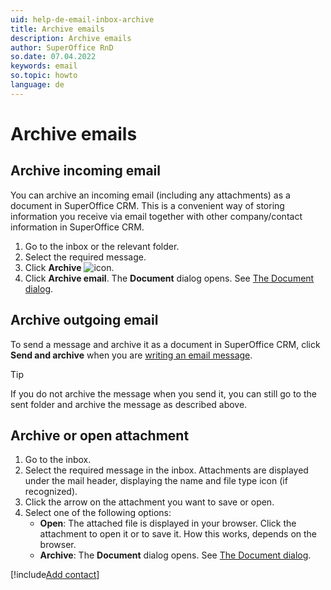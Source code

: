 ```yaml
---
uid: help-de-email-inbox-archive
title: Archive emails
description: Archive emails
author: SuperOffice RnD
so.date: 07.04.2022
keywords: email
so.topic: howto
language: de
---
```


# Archive emails

## <a id="in" />Archive incoming email

You can archive an incoming email (including any attachments) as a document in SuperOffice CRM. This is a convenient way of storing information you receive via email together with other company/contact information in SuperOffice CRM.

1. Go to the inbox or the relevant folder.
2. Select the required message.
3. Click **Archive** ![icon][img1].
4. Click **Archive email**. The **Document** dialog opens. See [The Document dialog][1].

## <a id="out" />Archive outgoing email

To send a message and archive it as a document in SuperOffice CRM, click **Send and archive** when you are [writing an email message][3].

> [!TIP]
> If you do not archive the message when you send it, you can still go to the sent folder and archive the message as described above.

## <a id="attachment" />Archive or open attachment

1. Go to the inbox.
2. Select the required message in the inbox. Attachments are displayed under the mail header, displaying the name and file type icon (if recognized).
3. Click the arrow on the attachment you want to save or open.
4. Select one of the following options:
    * **Open**: The attached file is displayed in your browser. Click the attachment to open it or to save it. How this works, depends on the browser.
    * **Archive**: The **Document** dialog opens. See [The Document dialog][1].

[!include[Add contact](includes/add-contact-opens.md)]

<!-- Referenced links -->
[1]: ../../../document/learn/screen/index.md
[3]: compose.md

<!-- Referenced images -->
[img1]: ../../../../../common/icons/archive-icon.png

